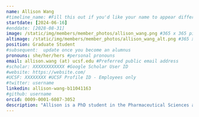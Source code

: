 ```yaml
---
name: Allison Wang
#timeline_name: #Fill this out if you'd like your name to appear differently on the Timeline.
startdate: [2024-06-16]
#enddate: [2028-08-31]
image: /static/img/members/member_photos/allison_wang.png #365 x 365 pixels, 72 dpi
altimage: /static/img/members/member_photos/allison_wang_alt.png #365 x 365 pixels, 72 dpi
position: Graduate Student
#subsequent:  update once you become an alumnus
pronouns: she/her/hers #personal pronouns
email: allison.wang (at) ucsf.edu #Preferred public email address
#scholar: XXXXXXXXXXXX #Google Scholar User ID
#website: https://website.com/
#UCSF: XXXXXXXX #UCSF Profile ID - Employees only
#twitter: username
linkedin: allison-wang-b11041163
#github: username
orcid: 0009-0001-6087-3052
description: "Allison is a PhD student in the Pharmaceutical Sciences and Pharmacogenomics (PSPG) program at UCSF. She graduated from UCLA with a B.S. in Molecular, Cell and Developmental Biology and double minored in Biomedical Research and Society and Genetics. Her work focuses on gene regulation, specifically looking at the role of silencers in evolution and disease. Outside of lab, she loves dancing with her ballet company, trying new baking recipes, and exploring local museums."
---
```

